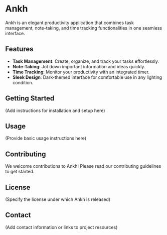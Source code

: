 # Ankh

Ankh is an elegant productivity application that combines task management, note-taking, and time tracking functionalities in one seamless interface.

## Features

- **Task Management**: Create, organize, and track your tasks effortlessly.
- **Note-Taking**: Jot down important information and ideas quickly.
- **Time Tracking**: Monitor your productivity with an integrated timer.
- **Sleek Design**: Dark-themed interface for comfortable use in any lighting condition.

## Getting Started

(Add instructions for installation and setup here)

## Usage

(Provide basic usage instructions here)

## Contributing

We welcome contributions to Ankh! Please read our contributing guidelines to get started.

## License

(Specify the license under which Ankh is released)

## Contact

(Add contact information or links to project resources)
